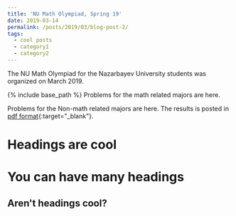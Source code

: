 ```yaml
---
title: 'NU Math Olympiad, Spring 19'
date: 2019-03-14
permalink: /posts/2019/03/blog-post-2/
tags:
  - cool posts
  - category1
  - category2
---
```


The NU Math Olympiad for the Nazarbayev University students was organized on March 2019.

{% include base_path %}
Problems for the math related majors are here.

Problems for the Non-math related majors are here.
The results is posted in [pdf format](/files/documents/CV_Yerlan.pdf){:target="_blank"}.

Headings are cool
======

You can have many headings
======

Aren't headings cool?
------